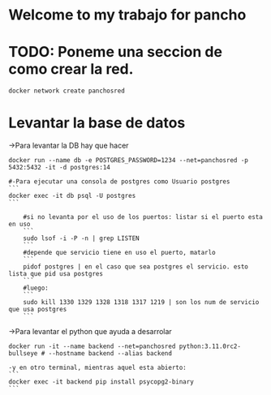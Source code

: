 Welcome to my trabajo for pancho
================================

# TODO: Poneme una seccion de como crear la red.

```
docker network create panchosred
```

# Levantar la base de datos

->Para levantar la DB hay que hacer
```
docker run --name db -e POSTGRES_PASSWORD=1234 --net=panchosred -p 5432:5432 -it -d postgres:14
```
    #-Para ejecutar una consola de postgres como Usuario postgres
    ```
    docker exec -it db psql -U postgres
    ```

        #si no levanta por el uso de los puertos: listar si el puerto esta en uso
        ```
        sudo lsof -i -P -n | grep LISTEN
        ```
        #depende que servicio tiene en uso el puerto, matarlo
        ```
        pidof postgres | en el caso que sea postgres el servicio. esto lista que pid usa postgres
        ```
        #luego: 
        ```
        sudo kill 1330 1329 1328 1318 1317 1219 | son los num de servicio que usa postgres
        ```

->Para levantar el python que ayuda a desarrolar
```
docker run -it --name backend --net=panchosred python:3.11.0rc2-bullseye # --hostname backend --alias backend 
```

    -y en otro terminal, mientras aquel esta abierto:
    ```
    docker exec -it backend pip install psycopg2-binary
    ```
